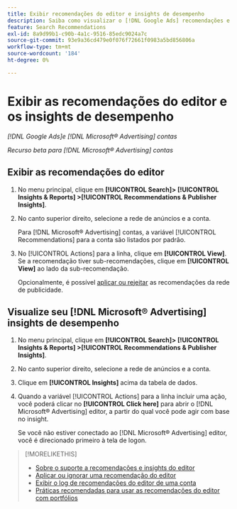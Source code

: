 ```yaml
---
title: Exibir recomendações do editor e insights de desempenho
description: Saiba como visualizar o [!DNL Google Ads] recomendações e [!DNL Microsoft® Advertising] insights de desempenho para suas contas de rede de anúncios.
feature: Search Recommendations
exl-id: 8a9d99b1-c90b-4a1c-9516-85edc9024a7c
source-git-commit: 93e9a36cd479e0f076f72661f0983a5bd856806a
workflow-type: tm+mt
source-wordcount: '184'
ht-degree: 0%

---
```


# Exibir as recomendações do editor e os insights de desempenho

*[!DNL Google Ads]e [!DNL Microsoft® Advertising] contas*

*Recurso beta para [!DNL Microsoft® Advertising] contas*

## Exibir as recomendações do editor

1. No menu principal, clique em **[!UICONTROL Search]> [!UICONTROL Insights & Reports] >[!UICONTROL Recommendations & Publisher Insights]**.

1. No canto superior direito, selecione a rede de anúncios e a conta.

   Para [!DNL Microsoft® Advertising] contas, a variável [!UICONTROL Recommendations] para a conta são listados por padrão.

1. No [!UICONTROL Actions] para a linha, clique em **[!UICONTROL View]**. Se a recomendação tiver sub-recomendações, clique em **[!UICONTROL View]** ao lado da sub-recomendação.

   Opcionalmente, é possível [aplicar ou rejeitar](recommendation-apply-dismiss.md) as recomendações da rede de publicidade.

## Visualize seu [!DNL Microsoft® Advertising] insights de desempenho

1. No menu principal, clique em **[!UICONTROL Search]> [!UICONTROL Insights & Reports] >[!UICONTROL Recommendations & Publisher Insights]**.

1. No canto superior direito, selecione a rede de anúncios e a conta.

1. Clique em **[!UICONTROL Insights]** acima da tabela de dados.

1. Quando a variável [!UICONTROL Actions] para a linha incluir uma ação, você poderá clicar no **[!UICONTROL Click here]** para abrir o [!DNL Microsoft® Advertising] editor, a partir do qual você pode agir com base no insight.

   Se você não estiver conectado ao [!DNL Microsoft® Advertising] editor, você é direcionado primeiro à tela de logon.

>[!MORELIKETHIS]
>
>* [Sobre o suporte a recomendações e insights do editor](recommendation-support.md)
>* [Aplicar ou ignorar uma recomendação do editor](recommendation-apply-dismiss.md)
>* [Exibir o log de recomendações do editor de uma conta](recommendation-view-log.md)
>* [Práticas recomendadas para usar as recomendações do editor com portfólios](recommendation-best-practices.md)
